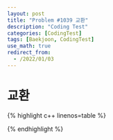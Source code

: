 ```yaml
---
layout: post
title: "Problem #1039 교환"
description: "Coding Test"
categories: [CodingTest]
tags: [Baekjoon, CodingTest]
use_math: true
redirect_from:
  - /2022/01/03
---
```


# 교환

{% highlight c++ linenos=table %} 

{% endhighlight %}
